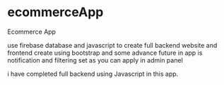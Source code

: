 # ecommerceApp
Ecommerce App

use firebase database and javascript to create full backend website and frontend create using bootstrap and some advance future in app is notification and filtering set as you can apply in admin panel

i have completed full backend using Javascript in this app.
